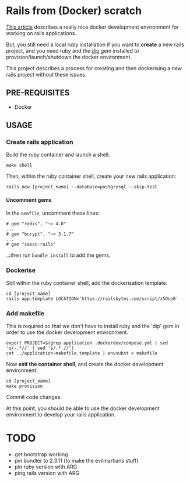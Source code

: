 # Rails from (Docker) scratch

[This
article](https://evilmartians.com/chronicles/ruby-on-whales-docker-for-ruby-rails-development)
describes a really nice docker development environment for working on rails
applications.

But, you still need a local ruby installation if you want to **create** a new
rails project, and you need ruby and the
[dip](https://github.com/bibendi/dip#readme) gem installed to
provision/launch/shutdown the docker environment.

This project describes a process for creating and then dockerising a new rails
project without these issues.

## PRE-REQUISITES

- Docker

## USAGE

### Create rails application

Build the ruby container and launch a shell:

```
make shell
```

Then, within the ruby container shell, create your new rails application:

```
rails new [project_name] --database=postgresql --skip-test
```


#### Uncomment gems

In the `Gemfile`, uncomment these lines:

```
# gem "redis", "~> 4.0"
...
# gem "bcrypt", "~> 3.1.7"
...
# gem "sassc-rails"
```

...then run `bundle install` to add the gems.

### Dockerise

Still within the ruby container shell, add the dockerisation template:

```
cd [project_name]
rails app:template LOCATION='https://railsbytes.com/script/z5OsoB'
```

### Add makefile

This is required so that we don't have to install ruby and the 'dip' gem in
order to use the docker development environment.

```
export PROJECT=$(grep application .dockerdev/compose.yml | sed 's/-.*//' | sed 's/.* //')
cat ../application-makefile.template | envsubst > makefile
```

Now **exit the container shell**, and create the docker development environment:

```
cd [project_name]
make provision
```

Commit code changes.

At this point, you should be able to use the docker development environment to
develop your rails application.

# TODO

- get bootstrap working
- pin bundler to 2.3.11 (to make the evilmartians stuff)
- pin ruby version with ARG
- ping rails version with ARG
